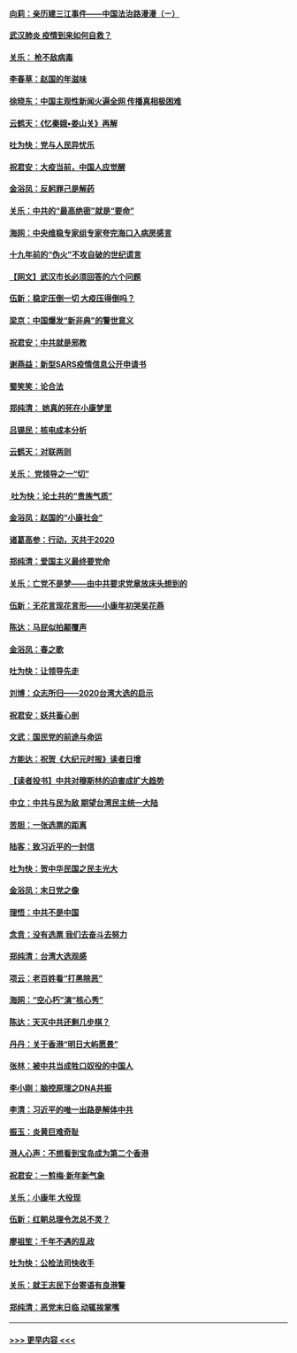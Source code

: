 #### [向莉：亲历建三江事件——中国法治路漫漫（ㄧ）](../pages/nsc993/n11827190.md?t=01290601) 
#### [武汉肺炎 疫情到来如何自救？](../pages/nsc993/n11827632.md?t=01290601) 
#### [关乐： 枪不敌病毒](../pages/nsc993/n11826746.md?t=01290601) 
#### [李春草：赵国的年滋味](../pages/nsc993/n11826321.md?t=01290601) 
#### [徐晓东：中国主观性新闻火遍全网 传播真相极困难](../pages/nsc993/n11826508.md?t=01290601) 
#### [云鹤天：《忆秦娥▪娄山关》再解](../pages/nsc993/n11824682.md?t=01290601) 
#### [吐为快：党与人民异忧乐](../pages/nsc993/n11824660.md?t=01290601) 
#### [祝君安：大疫当前，中国人应觉醒](../pages/nsc993/n11821946.md?t=01290601) 
#### [金浴凤：反躬罪己是解药](../pages/nsc993/n11820280.md?t=01290601) 
#### [关乐：中共的“最高绝密”就是“要命”](../pages/nsc993/n11816946.md?t=01290601) 
#### [海网：中央维稳专家组专家夸完海口入病房感言](../pages/nsc993/n11815138.md?t=01290601) 
#### [十九年前的“伪火”不攻自破的世纪谎言](../pages/nsc993/n11813238.md?t=01290601) 
#### [【网文】武汉市长必须回答的六个问题](../pages/nsc993/n11813848.md?t=01290601) 
#### [伍新：稳定压倒一切 大疫压得倒吗？](../pages/nsc993/n11812634.md?t=01290601) 
#### [梁京：中国爆发“新非典”的警世意义](../pages/nsc993/n11812554.md?t=01290601) 
#### [祝君安：中共就是邪教](../pages/nsc993/n11812431.md?t=01290601) 
#### [谢燕益：新型SARS疫情信息公开申请书](../pages/nsc993/n11808840.md?t=01290601) 
#### [蜀笑笑：论合法](../pages/nsc993/n11808064.md?t=01290601) 
#### [郑纯清： 她真的死在小康梦里](../pages/nsc993/n11806623.md?t=01290601) 
#### [吕锡民：核电成本分析](../pages/nsc993/n11806284.md?t=01290601) 
#### [云鹤天：对联两则](../pages/nsc993/n11805957.md?t=01290601) 
#### [关乐： 党领导之一“切”](../pages/nsc993/n11804505.md?t=01290601) 
#### [ 吐为快：论土共的“贵族气质”](../pages/nsc993/n11804490.md?t=01290601) 
#### [金浴凤：赵国的“小康社会”](../pages/nsc993/n11804452.md?t=01290601) 
#### [诸葛高参：行动，灭共于2020](../pages/nsc993/n11804120.md?t=01290601) 
#### [郑纯清：爱国主义最终要党命](../pages/nsc993/n11802197.md?t=01290601) 
#### [关乐：亡党不是梦——由中共要求党章放床头想到的](../pages/nsc993/n11802156.md?t=01290601) 
#### [伍新：无花言现花言形——小康年初哭吴花燕](../pages/nsc993/n11800044.md?t=01290601) 
#### [陈达：马屁似拍颠覆声](../pages/nsc993/n11800010.md?t=01290601) 
#### [金浴凤：春之歌](../pages/nsc993/n11797687.md?t=01290601) 
#### [吐为快：让领导先走](../pages/nsc993/n11797512.md?t=01290601) 
#### [刘博：众志所归——2020台湾大选的启示](../pages/nsc993/n11796878.md?t=01290601) 
#### [祝君安：妖共畜心剖](../pages/nsc993/n11794273.md?t=01290601) 
#### [文武：国民党的前途与命运](../pages/nsc993/n11794198.md?t=01290601) 
#### [方能达：祝贺《大纪元时报》读者日增](../pages/nsc993/n11793807.md?t=01290601) 
#### [【读者投书】中共对穆斯林的迫害成扩大趋势](../pages/nsc993/n11791371.md?t=01290601) 
#### [中立：中共与民为敌 期望台湾民主统一大陆](../pages/nsc993/n11790392.md?t=01290601) 
#### [苦胆：一张选票的距离](../pages/nsc993/n11788914.md?t=01290601) 
#### [陆客：致习近平的一封信](../pages/nsc993/n11788867.md?t=01290601) 
#### [吐为快：贺中华民国之民主光大](../pages/nsc993/n11788618.md?t=01290601) 
#### [金浴凤：末日党之像](../pages/nsc993/n11787475.md?t=01290601) 
#### [理悟：中共不是中国](../pages/nsc993/n11787463.md?t=01290601) 
#### [念贲：没有选票  我们去奋斗去努力](../pages/nsc993/n11787398.md?t=01290601) 
#### [郑纯清：台湾大选观感](../pages/nsc993/n11786210.md?t=01290601) 
#### [项云：老百姓看“打黑除恶”](../pages/nsc993/n11785398.md?t=01290601) 
#### [海网：“空心朽”演“核心秀”](../pages/nsc993/n11783874.md?t=01290601) 
#### [陈达：天灭中共还剩几步棋？](../pages/nsc993/n11783719.md?t=01290601) 
#### [丹丹：关于香港“明日大屿愿景”](../pages/nsc993/n11783273.md?t=01290601) 
#### [张林：被中共当成牲口奴役的中国人](../pages/nsc993/n11782397.md?t=01290601) 
#### [李小刚：脑控原理之DNA共振](../pages/nsc993/n11780962.md?t=01290601) 
#### [李清：习近平的唯一出路是解体中共](../pages/nsc993/n11780866.md?t=01290601) 
#### [振玉：炎黄巨难奇耻](../pages/nsc993/n11779632.md?t=01290601) 
#### [港人心声：不想看到宝岛成为第二个香港](../pages/nsc993/n11778817.md?t=01290601) 
#### [祝君安：一剪梅‧新年新气象](../pages/nsc993/n11776340.md?t=01290601) 
#### [关乐：小康年 大役现](../pages/nsc993/n11774213.md?t=01290601) 
#### [伍新：红朝总理令怎总不灵？](../pages/nsc993/n11770813.md?t=01290601) 
#### [廖祖笙：千年不遇的乱政](../pages/nsc993/n11770373.md?t=01290601) 
#### [吐为快：公检法司快收手](../pages/nsc993/n11770359.md?t=01290601) 
#### [关乐：就王志民下台寄语有良港警](../pages/nsc993/n11769903.md?t=01290601) 
#### [郑纯清：恶党末日临 动辄挨掌嘴](../pages/nsc993/n11769356.md?t=01290601) 

----
#### [ >>> 更早内容 <<< ](../indexes/nsc993-earlier.md)
